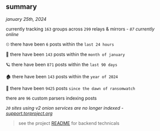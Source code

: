 
## summary
_january 25th, 2024_

currently tracking `163` groups across `299` relays & mirrors - _`87` currently online_

⏲ there have been `6` posts within the `last 24 hours`

🦈 there have been `143` posts within the `month of january`

🪐 there have been `871` posts within the `last 90 days`

🏚 there have been `143` posts within the `year of 2024`

🦕 there have been `9425` posts `since the dawn of ransomwatch`

there are `96` custom parsers indexing posts

_`20` sites using v2 onion services are no longer indexed - [support.torproject.org](https://support.torproject.org/onionservices/v2-deprecation/)_

> see the project [README](https://github.com/joshhighet/ransomwatch#ransomwatch--) for backend technicals
